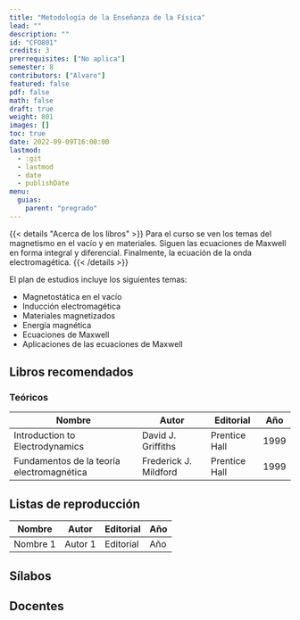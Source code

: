 ```yaml
---
title: "Metodología de la Enseñanza de la Física"
lead: ""
description: ""
id: "CFO801"
credits: 3
prerrequisites: ["No aplica"]
semester: 8
contributors: ["Alvaro"]
featured: false
pdf: false
math: false
draft: true
weight: 801
images: []
toc: true
date: 2022-09-09T16:00:00
lastmod:
  - :git
  - lastmod
  - date
  - publishDate
menu:
  guias:
    parent: "pregrado"
---
```


{{< details "Acerca de los libros" >}}
Para el curso se ven los temas del magnetismo en el vacío y en materiales. Siguen las ecuaciones de Maxwell en forma integral y diferencial. Finalmente, la ecuación de la onda electromagética.
{{< /details >}}

El plan de estudios incluye los siguientes temas:

* Magnetostática en el vacío
* Inducción electromagética
* Materiales magnetizados
* Energía magnética
* Ecuaciones de Maxwell
* Aplicaciones de las ecuaciones de Maxwell

## Libros recomendados

### Teóricos

| Nombre   | Autor   | Editorial | Año |
|----------| --------|-----------|-----|
| Introduction to Electrodynamics | David J. Griffiths | Prentice Hall | 1999 |
| Fundamentos de la teoría electromagnética | Frederick J. Mildford | Prentice Hall | 1999 |

## Listas de reproducción

| Nombre   | Autor   | Editorial | Año |
|----------| --------|-----------|-----|
| Nombre 1 | Autor 1 | Editorial | Año |

## Sílabos

## Docentes
